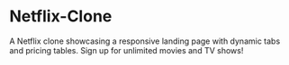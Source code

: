 # Netflix-Clone
A Netflix clone showcasing a responsive landing page with dynamic tabs and pricing tables. Sign up for unlimited movies and TV shows!
